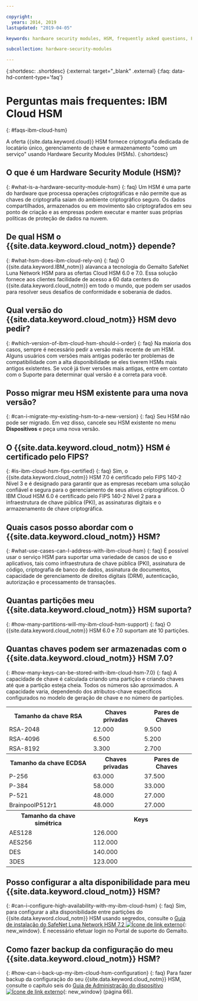 ```yaml
---

copyright:
  years: 2014, 2019
lastupdated: "2019-04-05"

keywords: hardware security modules, HSM, frequently asked questions, FAQs, cryptographic, symmetrical, keys, secrets

subcollection: hardware-security-modules

---
```


{:shortdesc: .shortdesc}
{:external: target="_blank" .external}
{:faq: data-hd-content-type='faq'}

# Perguntas mais frequentes: IBM Cloud HSM
{: #faqs-ibm-cloud-hsm}

A oferta {{site.data.keyword.cloud}} HSM fornece criptografia dedicada de locatário único, gerenciamento de chave e armazenamento "como um serviço" usando Hardware Security Modules (HSMs).
{:shortdesc}

## O que é um Hardware Security Module (HSM)?
{: #what-is-a-hardware-security-module-hsm}
{: faq}
Um HSM é uma parte do hardware que processa operações criptográficas e não permite que as chaves de criptografia saiam do ambiente criptográfico seguro. Os dados compartilhados, armazenados ou em movimento são criptografados em seu ponto de criação e as empresas podem executar e manter suas próprias políticas de proteção de dados na nuvem.

## De qual HSM o {{site.data.keyword.cloud_notm}} depende?
{: #what-hsm-does-ibm-cloud-rely-on}
{: faq}
O {{site.data.keyword.IBM_notm}} alavanca a tecnologia do Gemalto SafeNet Luna Network HSM para as ofertas Cloud HSM 6.0 e 7.0. Essa solução fornece aos clientes facilidade de acesso a 60 data centers do {{site.data.keyword.cloud_notm}} em todo o mundo, que podem ser usados para resolver seus desafios de conformidade e soberania de dados.

## Qual versão do {{site.data.keyword.cloud_notm}} HSM devo pedir?
{: #which-version-of-ibm-cloud-hsm-should-i-order}
{: faq}
Na maioria dos casos, sempre é necessário pedir a versão mais recente de um HSM. Alguns usuários com versões mais antigas poderão ter problemas de compatibilidade com a alta disponibilidade se eles tiverem HSMs mais antigos existentes. Se você já tiver versões mais antigas, entre em contato com o Suporte para determinar qual versão é a correta para você.

## Posso migrar meu HSM existente para uma nova versão?
{: #can-i-migrate-my-existing-hsm-to-a-new-version}
{: faq}
Seu HSM não pode ser migrado. Em vez disso, cancele seu HSM existente no menu **Dispositivos** e peça uma nova versão.

## O {{site.data.keyword.cloud_notm}} HSM é certificado pelo FIPS?
{: #is-ibm-cloud-hsm-fips-certified}
{: faq}
Sim, o {{site.data.keyword.cloud_notm}} HSM 7.0 é certificado pelo FIPS 140-2 Nível 3 e é designado para garantir que as empresas recebam uma solução confiável e segura para o gerenciamento de seus ativos criptográficos. O IBM Cloud HSM 6.0 é certificado pelo FIPS 140-2 Nível 2 para a infraestrutura de chave pública (PKI), as assinaturas digitais e o armazenamento de chave criptográfica.

## Quais casos posso abordar com o {{site.data.keyword.cloud_notm}} HSM?
{: #what-use-cases-can-I-address-with-ibm-cloud-hsm}
{: faq}
É possível usar o serviço HSM para suportar uma variedade de casos de uso e aplicativos, tais como infraestrutura de chave pública (PKI), assinatura de código, criptografia de banco de dados, assinatura de documentos, capacidade de gerenciamento de direitos digitais (DRM), autenticação, autorização e processamento de transações.

## Quantas partições meu {{site.data.keyword.cloud_notm}} HSM suporta?
{: #how-many-partitions-will-my-ibm-cloud-hsm-support}
{: faq}
O {{site.data.keyword.cloud_notm}} HSM 6.0 e 7.0 suportam até 10 partições.

## Quantas chaves podem ser armazenadas com o {{site.data.keyword.cloud_notm}} HSM 7.0?
{: #how-many-keys-can-be-stored-with-ibm-cloud-hsm-7.0}
{: faq}
A capacidade de chave é calculada criando uma partição e criando chaves até que a partição esteja cheia.
Todos os números são aproximados. A capacidade varia, dependendo dos atributos-chave específicos configurados no modelo de geração de chave e no número de partições.
<table>
<th>Tamanho da chave RSA
</th>
<th>Chaves privadas</th>
<th>Pares de Chaves</th>
<tr><td>RSA-2048</td>
<td>12.000</td>
<td>9.500</td></tr>
<tr><td>RSA-4096</td>
<td>6.500</td>
<td>5.200</td></tr>
<tr><td>RSA-8192</td>
<td>3.300</td>
<td>2.700</td></tr>

<th>Tamanho da chave ECDSA
</th>
<th>Chaves privadas</th>
<th>Pares de Chaves</th>
<tr><td>P-256</td>
<td>63.000</td>
<td>37.500</td></tr>
<tr><td>P-384</td>
<td>58.000</td>
<td>33.000</td></tr>
<tr><td>P-521</td>
<td>48.000</td>
<td>27.000</td></tr>
<tr><td>BrainpoolP512r1</td>
<td>48.000</td>
<td>27.000</td></tr>

<th>Tamanho da chave simétrica
</th>
<th colspan="2">Keys</th>

<tr><td>AES128</td>
<td colspan="2">126.000</td>
</tr>
<tr><td>AES256</td>
<td colspan="2">112.000</td>
</tr>
<tr><td>DES</td>
<td colspan="2">140.000</td>

</tr>
<tr><td>3DES</td>
<td colspan="2">123.000</td>
</tr>
</table>

## Posso configurar a alta disponibilidade para meu {{site.data.keyword.cloud_notm}} HSM?
{: #can-i-configure-high-availability-with-my-ibm-cloud-hsm}
{: faq}
Sim, para configurar a alta disponibilidade entre partições do {{site.data.keyword.cloud_notm}} HSM usando segredos, consulte o [Guia de instalação do SafeNet Luna Network HSM 7.2 ![Ícone de link externo](../../icons/launch-glyph.svg "Ícone de link externo")](https://supportportal.gemalto.com/csm?id=kb_article_view&sys_kb_id=19a81c8bdb9a1fc8d298728dae96197d&sysparm_article=KB0017573){: new_window}. É necessário efetuar login no Portal de suporte do Gemalto.

## Como fazer backup da configuração do meu {{site.data.keyword.cloud_notm}} HSM?
{: #how-can-i-back-up-my-ibm-cloud-hsm-configuration}
{: faq}
Para fazer backup da configuração do seu {{site.data.keyword.cloud_notm}} HSM, consulte o capítulo seis do [Guia de Administração do dispositivo ![Ícone de link externo](../../icons/launch-glyph.svg "Ícone de link externo")](ftp://public.dhe.ibm.com/cloud/bluemix/hsm/Appliance_Administration_Guide_72.pdf){: new_window} (página 66).
